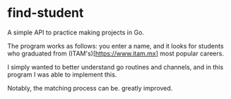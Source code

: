 # find-student
A simple API to practice making projects in Go.

The program works as follows: you enter a name, and it looks for students who graduated from (ITAM's)[https://www.itam.mx] most popular careers.

I simply wanted to better understand go routines and channels, and in this program I was able to implement this. 


Notably, the matching process can be. greatly improved.

